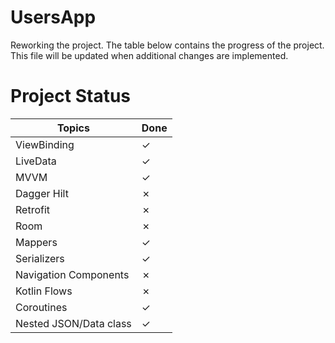 # UsersApp
Reworking the project. The table below contains the progress of the project.
This file will be updated when additional changes are implemented.

# Project Status

|         Topics         | Done |
|------------------------|------|
| ViewBinding            | ✓    |
| LiveData               | ✓    |
| MVVM                   | ✓    |
| Dagger Hilt            | ✗    |
| Retrofit               | ✗    |
| Room                   | ✗    |
| Mappers                | ✓    |
| Serializers            | ✓    |
| Navigation Components  | ✗    |
| Kotlin Flows           | ✗    |
| Coroutines             | ✓    |
| Nested JSON/Data class | ✓    |

